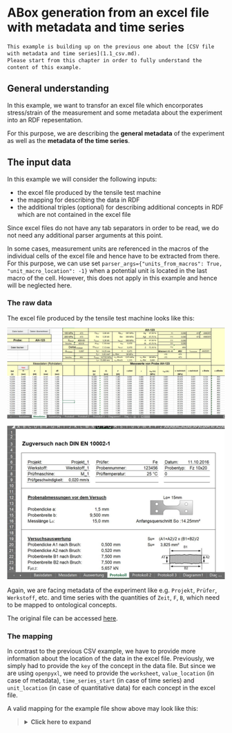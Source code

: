 # ABox generation from an excel file with metadata and time series

```{note}
This example is building up on the previous one about the [CSV file with metadata and time series](1.1_csv.md).
Please start from this chapter in order to fully understand the content of this example.
```

## General understanding

In this example, we want to transfor an excel file which encorporates stress/strain of the measurement and some metadata about the experiment into an RDF repesentation.

For this purpose, we are describing the **general metadata** of the experiment as well as the **metadata of the time series**.

## The input data

In this example we will consider the following inputs:

* the excel file produced by the tensile test machine
* the mapping for describing the data in RDF
* the additional triples (optional) for describing additional concepts in RDF which are not contained in the excel file

Since excel files do not have any tab separators in order to be read, we do not need any additional parser arguments at this point.

In some cases, measurement units are referenced in the macros of the individual cells of the excel file and hence have to be extracted from there. For this purpose, we can use set `parser_args={"units_from_macros": True, "unit_macro_location": -1}` when a potential unit is located in the last macro of the cell. However, this does not apply in this example and hence will be neglected here.

### The raw data

The excel file produced by the tensile test machine looks like this:

![details](../../assets/img/docu/excel_parser/excel.JPG)

![details](../../assets/img/docu/excel_parser/excel2.JPG)

Again, we are facing metadata of the experiment like e.g. `Projekt`, `Prüfer`, `Werkstoff`, etc. and time series with the quantities of `Zeit`, `F`, `B`, which need to be mapped to ontological concepts.

The original file can be accessed [here](https://github.com/MI-FraunhoferIWM/data2rdf/raw/enh/annotations/tests/abox/xls_pipeline_test/input/data/AFZ1-Fz-S1Q.xlsm).



### The mapping

In contrast to the previous CSV example, we have to provide more information about the location of the data in the excel file. Previously, we simply had to provide the `key` of the concept in the data file. But since we are using `openpyxl`, we need to provide the `worksheet`, `value_location` (in case of metadata), `time_series_start` (in case of time series) and `unit_location` (in case of quantitative data) for each concept in the excel file.

A valid mapping for the example file show above may look like this:

<blockQuote>
<Details>
<summary><b>Click here to expand</b></summary>

```{json}
[
  {
    "iri": "https://w3id.org/steel/ProcessOntology/Remark",
    "key": "Bemerkungen",
    "value_location": "UU31",
    "worksheet": "Protokoll"
  },
  {
    "iri": "https://w3id.org/steel/ProcessOntology/WidthChange",
    "key": "Breiten\u00e4nderung",
    "time_series_start": "E15",
    "unit_location": "E14",
    "worksheet": "Messdaten"
  },
  {
    "iri": "https://w3id.org/steel/ProcessOntology/TimeStamp",
    "key": "Datum",
    "value_location": "AD6",
    "worksheet": "Protokoll"
  },
  {
    "iri": "https://w3id.org/steel/ProcessOntology/Elongation",
    "key": "Dehnung",
    "time_series_start": "Q15",
    "unit": "\u00f7",
    "worksheet": "Messdaten"
  },
  {
    "iri": "https://w3id.org/steel/ProcessOntology/OriginalGaugeLength",
    "key": "Messl\u00e4nge Standardweg",
    "unit_location": "P16",
    "value_location": "M16",
    "worksheet": "Protokoll"
  },
  {
    "iri": "https://w3id.org/steel/ProcessOntology/SpecimenWidth",
    "key": "Probenbreite b",
    "unit_location": "P15",
    "value_location": "M15",
    "worksheet": "Protokoll"
  },
  {
    "iri": "https://w3id.org/steel/ProcessOntology/SpecimenThickness",
    "key": "Probendicke a",
    "unit_location": "P14",
    "value_location": "M14",
    "worksheet": "Protokoll"
  },
  {
    "iri": "https://w3id.org/steel/ProcessOntology/SpecimenType",
    "key": "Probenform",
    "value_location": "AE7",
    "worksheet": "Protokoll"
  },
  {
    "iri": "https://w3id.org/steel/ProcessOntology/SampleIdentifier-2",
    "key": "Probenkennung 2",
    "value_location": "U7",
    "worksheet": "Protokoll"
  },
  {
    "iri": "https://w3id.org/steel/ProcessOntology/ProjectNumber",
    "key": "Projekt",
    "value_location": "F6",
    "worksheet": "Protokoll"
  },
  {
    "iri": "https://w3id.org/steel/ProcessOntology/Tester",
    "key": "Pr\u00fcfer",
    "value_location": "U6",
    "worksheet": "Protokoll"
  },
  {
    "iri": "https://w3id.org/steel/ProcessOntology/TestingRate",
    "key": "Pr\u00fcfgeschwindigkeit",
    "value_location": "J9",
    "worksheet": "Protokoll"
  },
  {
    "iri": "https://w3id.org/steel/ProcessOntology/MachineData",
    "key": "Pr\u00fcfmaschine",
    "value_location": "I8",
    "worksheet": "Protokoll"
  },
  {
    "iri": "https://w3id.org/steel/ProcessOntology/Temperature",
    "key": "Pr\u00fcftemperatur",
    "value_location": "U8",
    "worksheet": "Protokoll"
  },
  {
    "iri": "https://w3id.org/steel/ProcessOntology/StandardForce",
    "key": "Standardkraft",
    "time_series_start": "C15",
    "unit_location": "C14",
    "worksheet": "Messdaten"
  },
  {
    "iri": "https://w3id.org/steel/ProcessOntology/Extension",
    "key": "Standardweg",
    "time_series_start": "D15",
    "unit_location": "D14",
    "worksheet": "Messdaten"
  },
  {
    "iri": "https://w3id.org/steel/ProcessOntology/AbsoluteCrossheadTravel",
    "key": "Traversenweg absolut",
    "time_series_start": "B15",
    "unit_location": "B14",
    "worksheet": "Messdaten"
  },
  {
    "annotation": "https://w3id.org/steel/ProcessOntology",
    "iri": "https://w3id.org/steel/ProcessOntology/Material",
    "key": "Werkstoff",
    "value_location": "H7",
    "worksheet": "Protokoll"
  },
  {
    "iri": "https://w3id.org/steel/ProcessOntology/TestTime",
    "key": "Zeit",
    "time_series_start": "A15",
    "unit_location": "A14",
    "worksheet": "Messdaten"
  }
]
```

Please note that a mapping for a metadatum looks like this:
```
  ...
  {
    "iri": "https://w3id.org/steel/ProcessOntology/OriginalGaugeLength",
    "key": "Messl\u00e4nge Standardweg",
    "unit_location": "P16",
    "value_location": "M16",
    "worksheet": "Protokoll"
  }
  ...
```

Whereas the mapping of a time series looks like this:

```
{
"iri": "https://w3id.org/steel/ProcessOntology/TestTime",
"key": "Zeit",
"time_series_start": "A15",
"unit_location": "A14",
"worksheet": "Messdaten"
}
```

Again, the `unit_location` is only needed if the concept is a quantity, of course.

In case if the unit cannot be parsed from the excel sheet, we again have the opportunity to specify the unit in the mapping:

```{json}
  {
    "iri": "https://w3id.org/steel/ProcessOntology/Elongation",
    "key": "Dehnung",
    "time_series_start": "Q15",
    "unit": "\u00f7",
    "worksheet": "Messdaten"
  }
```

Please note the that unit is a unicode charater for the \u00f7 (fraction) - symbol. The related ontological concept for the unit will be queried from the **QUDT** ontology again from this symbol. Alternatively, you may also specify the URI (e.g. `http://qudt.org/vocab/unit/FRACTION`). For other units with simpler symbols (e.g. `mm`), you will not need the unicode representation.

### The additional triples (optional)

The method graph for this example is almost the same as from the previous csv-example. The reason is that we are still describing a tensile test with the same ontological concepts, which will result into similar IRIs with the same suffix:
<blockQuote>
<Details>
<summary><b>Click here to expand</b></summary>

```{turtle}
@prefix rdf: <http://www.w3.org/1999/02/22-rdf-syntax-ns#> .
@prefix rdfs: <http://www.w3.org/2000/01/rdf-schema#> .
@prefix prov: <http://www.w3.org/ns/prov#> .
@prefix fileid: <http://abox-namespace-placeholder.org/> .

#  Describe the Tester and the Facility and lab

fileid:TestingFacility rdf:type prov:Organization , prov:Location .

fileid:TestingLab rdf:type prov:Location, prov:Agent ;
                  prov:atLocation fileid:TestingFacility .

fileid:Tester rdf:type prov:Agent ;
              prov:actedOnBehalfOf fileid:TestingFacility ;
              prov:atLocation fileid:TestingLab .

fileid:Temperature rdf:type prov:Entity ;
                   prov:wasAttributedTo fileid:TestingLab .


# describe the project

fileid:Project rdf:type prov:Activity ;
               prov:wasAssociatedWith fileid:TestingFacility ;
               prov:generated fileid:ProjectName ,
                              fileid:ProjectNumber .

fileid:ProjectName rdf:type prov:Entity .

fileid:ProjectNumber rdf:type prov:Entity .


# Describe the Specimen and its attributes

fileid:SamplePreparatation rdf:type prov:Activity ;
                           prov:wasAssociatedWith fileid:TensileTestSpecimen ,
                                                  fileid:Material ;
                           prov:generated fileid:ParallelLength ,
                                          fileid:SpecimenThickness ,
                                          fileid:SpecimenType ,
                                          fileid:SpecimenWidth ;
                           prov:wasInfluencedBy fileid:Project .

fileid:TensileTestSpecimen rdf:type prov:Agent , prov:Entity .

fileid:Material rdf:type prov:Agent .

fileid:ParallelLength rdf:type prov:Entity ;
                      prov:wasAttributedTo fileid:TensileTestSpecimen .

fileid:SpecimenThickness rdf:type prov:Entity ;
                         prov:wasAttributedTo fileid:TensileTestSpecimen .

fileid:SpecimenType rdf:type prov:Entity ;
                    prov:wasAttributedTo fileid:TensileTestSpecimen .

fileid:SpecimenWidth rdf:type prov:Entity ;
                    prov:wasAttributedTo fileid:TensileTestSpecimen .

# Describe the experiment preparation

fileid:ExperimentPreparation rdf:type prov:Activity ;
                             prov:atLocation fileid:TestingLab ;
                             prov:wasAssociatedWith fileid:Tester ,
                                                    fileid:ForceMeasuringDevice ,
                                                    fileid:DisplacementTransducer ,
                                                    fileid:TensileTestSpecimen ,
                                                    fileid:TensileTestingMachine ;
                             prov:generated fileid:Preload ,
                                            fileid:OriginalGaugeLength ,
                                            fileid:TestingRate ;
                            prov:wasInfluencedBy fileid:SamplePreparatation .

fileid:TensileTestingMachine rdf:type prov:Agent, prov:Entity ;
                             prov:atLocation fileid:TestingLab .

fileid:ForceMeasuringDevice rdf:type prov:Agent, prov:Entity ;
                            prov:atLocation fileid:TestingLab .

fileid:DisplacementTransducer rdf:type prov:Agent , prov:Entity ;
                              prov:atLocation fileid:TestingLab .

fileid:TestingRate rdf:type prov:Entity ;
                   prov:wasAttributedTo fileid:TensileTestingMachine .

fileid:Preload rdf:type prov:Entity ;
               prov:wasAttributedTo fileid:TensileTestingMachine .

fileid:OriginalGaugeLength rdf:type prov:Entity ;
                           prov:wasAttributedTo fileid:DisplacementTransducer .


# Describe the experiment and its data produced by which device

fileid:dataset rdf:type prov:Entity .

fileid:TensileTestExperiment rdf:type prov:Activity ;
    prov:wasAssociatedWith fileid:Tester ;
    prov:used fileid:TensileTestSpecimen ,
              fileid:TensileTestingMachine ,
              fileid:ForceMeasuringDevice ,
              fileid:DisplacementTransducer ,
              fileid:TestingFacility ;
    prov:generated fileid:Extension ,
                   fileid:StandardForce ,
                   fileid:AbsoluteCrossheadTravel ,
                   fileid:Remark ,
                   fileid:TimeStamp ,
                   fileid:dataset ;
    prov:hadPlan fileid:TestStandard ;
    prov:wasInfluencedBy fileid:ExperimentPreparation .

fileid:AbsoluteCrossheadTravel rdf:type prov:Entity;
                               prov:wasDerivedFrom fileid:DisplacementTransducer .

fileid:StandardForce rdf:type prov:Entity ;
                     prov:wasDerivedFrom fileid:ForceMeasuringDevice .

fileid:Extension rdf:type prov:Entity ;
                 prov:wasDerivedFrom fileid:DisplacementTransducer .

fileid:TestingStandard rdf:type prov:Plan .

```

</Details>
</blockQuote>

## Next steps

Please go to the next section for investigating more pipeline usecases or go to the [Run pipeline and retrieve outputs](3_pipeline_run_and_outputs) section for more details how to run the pipeline with the given setup.
